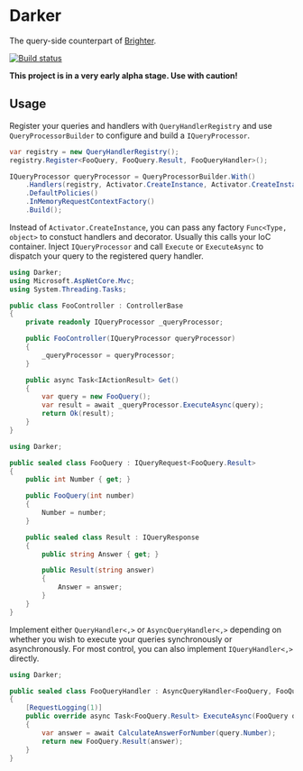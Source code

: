 # Darker
The query-side counterpart of [Brighter](http://iancooper.github.io/Paramore/Brighter.html).

[![Build status](https://ci.appveyor.com/api/projects/status/6h8wjaxfd01aw14h?svg=true)](https://ci.appveyor.com/project/dstockhammer/darker)

**This project is in a very early alpha stage. Use with caution!**

## Usage

Register your queries and handlers with `QueryHandlerRegistry` and use `QueryProcessorBuilder` to configure and build a `IQueryProcessor`.

```csharp
var registry = new QueryHandlerRegistry();
registry.Register<FooQuery, FooQuery.Result, FooQueryHandler>();

IQueryProcessor queryProcessor = QueryProcessorBuilder.With()
    .Handlers(registry, Activator.CreateInstance, Activator.CreateInstance)
    .DefaultPolicies()
    .InMemoryRequestContextFactory()
    .Build();
```

Instead of `Activator.CreateInstance`, you can pass any factory `Func<Type, object>` to constuct handlers and decorator. Usually this calls your IoC container.
Inject `IQueryProcessor` and call `Execute` or `ExecuteAsync` to dispatch your query to the registered query handler.

```csharp
using Darker;
using Microsoft.AspNetCore.Mvc;
using System.Threading.Tasks;

public class FooController : ControllerBase
{
    private readonly IQueryProcessor _queryProcessor;

    public FooController(IQueryProcessor queryProcessor)
    {
        _queryProcessor = queryProcessor;
    }

    public async Task<IActionResult> Get()
    {
        var query = new FooQuery();
        var result = await _queryProcessor.ExecuteAsync(query);
        return Ok(result);
    }
}
```

```csharp
using Darker;

public sealed class FooQuery : IQueryRequest<FooQuery.Result>
{
    public int Number { get; }

    public FooQuery(int number)
    {
        Number = number;
    }

    public sealed class Result : IQueryResponse
    {
        public string Answer { get; }

        public Result(string answer)
        {
            Answer = answer;
        }
    }
}
```

Implement either `QueryHandler<,>` or `AsyncQueryHandler<,>` depending on whether you wish to execute your queries synchronously or asynchronously.
For most control, you can also implement `IQueryHandler<,>` directly.

```csharp
using Darker;

public sealed class FooQueryHandler : AsyncQueryHandler<FooQuery, FooQuery.Result>
{
    [RequestLogging(1)]
    public override async Task<FooQuery.Result> ExecuteAsync(FooQuery query)
    {
        var answer = await CalculateAnswerForNumber(query.Number);
        return new FooQuery.Result(answer);
    }
}
```
